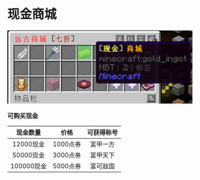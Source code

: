 # 现金商城

![现金商店](../image/现金商店.png)

**可购买现金**

|  现金数量  |   价格   | 可获得称号 |
| :--------: | :------: | :--------: |
| 12000现金  | 1000点券 |  富甲一方  |
| 50000现金  | 3000点券 |  富甲天下  |
| 100000现金 | 5000点券 |  富可敌国  |

